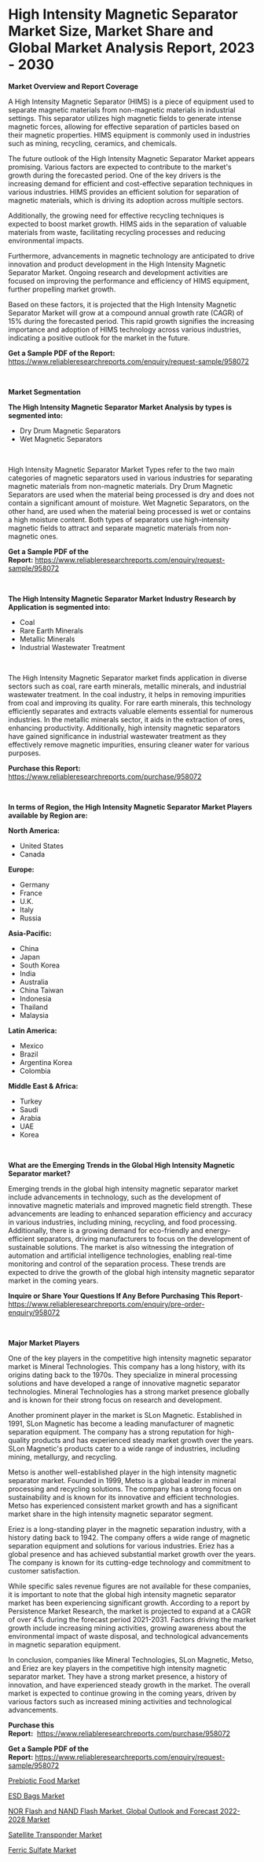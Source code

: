 <p><h1>High Intensity Magnetic Separator Market Size, Market Share and Global Market Analysis Report, 2023 - 2030</h1></p><p><strong>Market Overview and Report Coverage</strong></p>
<p><p>A High Intensity Magnetic Separator (HIMS) is a piece of equipment used to separate magnetic materials from non-magnetic materials in industrial settings. This separator utilizes high magnetic fields to generate intense magnetic forces, allowing for effective separation of particles based on their magnetic properties. HIMS equipment is commonly used in industries such as mining, recycling, ceramics, and chemicals.</p><p>The future outlook of the High Intensity Magnetic Separator Market appears promising. Various factors are expected to contribute to the market's growth during the forecasted period. One of the key drivers is the increasing demand for efficient and cost-effective separation techniques in various industries. HIMS provides an efficient solution for separation of magnetic materials, which is driving its adoption across multiple sectors.</p><p>Additionally, the growing need for effective recycling techniques is expected to boost market growth. HIMS aids in the separation of valuable materials from waste, facilitating recycling processes and reducing environmental impacts.</p><p>Furthermore, advancements in magnetic technology are anticipated to drive innovation and product development in the High Intensity Magnetic Separator Market. Ongoing research and development activities are focused on improving the performance and efficiency of HIMS equipment, further propelling market growth.</p><p>Based on these factors, it is projected that the High Intensity Magnetic Separator Market will grow at a compound annual growth rate (CAGR) of 15% during the forecasted period. This rapid growth signifies the increasing importance and adoption of HIMS technology across various industries, indicating a positive outlook for the market in the future.</p></p>
<p><strong>Get a Sample PDF of the Report:</strong> <a href="https://www.reliableresearchreports.com/enquiry/request-sample/958072">https://www.reliableresearchreports.com/enquiry/request-sample/958072</a></p>
<p>&nbsp;</p>
<p><strong>Market Segmentation</strong></p>
<p><strong>The High Intensity Magnetic Separator Market Analysis by types is segmented into:</strong></p>
<p><ul><li>Dry Drum Magnetic Separators</li><li>Wet Magnetic Separators</li></ul></p>
<p>&nbsp;</p>
<p><p>High Intensity Magnetic Separator Market Types refer to the two main categories of magnetic separators used in various industries for separating magnetic materials from non-magnetic materials. Dry Drum Magnetic Separators are used when the material being processed is dry and does not contain a significant amount of moisture. Wet Magnetic Separators, on the other hand, are used when the material being processed is wet or contains a high moisture content. Both types of separators use high-intensity magnetic fields to attract and separate magnetic materials from non-magnetic ones.</p></p>
<p><strong>Get a Sample PDF of the Report:</strong>&nbsp;<a href="https://www.reliableresearchreports.com/enquiry/request-sample/958072">https://www.reliableresearchreports.com/enquiry/request-sample/958072</a></p>
<p>&nbsp;</p>
<p><strong>The High Intensity Magnetic Separator Market Industry Research by Application is segmented into:</strong></p>
<p><ul><li>Coal</li><li>Rare Earth Minerals</li><li>Metallic Minerals</li><li>Industrial Wastewater Treatment</li></ul></p>
<p>&nbsp;</p>
<p><p>The High Intensity Magnetic Separator market finds application in diverse sectors such as coal, rare earth minerals, metallic minerals, and industrial wastewater treatment. In the coal industry, it helps in removing impurities from coal and improving its quality. For rare earth minerals, this technology efficiently separates and extracts valuable elements essential for numerous industries. In the metallic minerals sector, it aids in the extraction of ores, enhancing productivity. Additionally, high intensity magnetic separators have gained significance in industrial wastewater treatment as they effectively remove magnetic impurities, ensuring cleaner water for various purposes.</p></p>
<p><strong>Purchase this Report:</strong>&nbsp; <a href="https://www.reliableresearchreports.com/purchase/958072">https://www.reliableresearchreports.com/purchase/958072</a></p>
<p>&nbsp;</p>
<p><strong>In terms of Region, the High Intensity Magnetic Separator Market Players available by Region are:</strong></p>
<p>
    <p> <strong> North America: </strong>
        <ul>
            <li>United States</li>
            <li>Canada</li>
        </ul>
        </p> 
    <p> <strong> Europe: </strong>
        <ul>
            <li>Germany</li>
            <li>France</li>
            <li>U.K.</li>
            <li>Italy</li>
            <li>Russia</li>
        </ul>
        </p> 
    <p> <strong> Asia-Pacific: </strong>
        <ul>
            <li>China</li>
            <li>Japan</li>
            <li>South Korea</li>
            <li>India</li>
            <li>Australia</li>
            <li>China Taiwan</li>
            <li>Indonesia</li>
            <li>Thailand</li>
            <li>Malaysia</li>
        </ul>
        </p> 
    <p> <strong> Latin America: </strong>
        <ul>
            <li>Mexico</li>
            <li>Brazil</li>
            <li>Argentina Korea</li>
            <li>Colombia</li>
        </ul>
        </p> 
    <p> <strong> Middle East & Africa: </strong>
        <ul>
            <li>Turkey</li>
            <li>Saudi</li>
            <li>Arabia</li>
            <li>UAE</li>
            <li>Korea</li>
        </ul>
    </p>
    </p>
<p>&nbsp;</p>
<p><strong>What are the Emerging Trends in the Global High Intensity Magnetic Separator market?</strong></p>
<p><p>Emerging trends in the global high intensity magnetic separator market include advancements in technology, such as the development of innovative magnetic materials and improved magnetic field strength. These advancements are leading to enhanced separation efficiency and accuracy in various industries, including mining, recycling, and food processing. Additionally, there is a growing demand for eco-friendly and energy-efficient separators, driving manufacturers to focus on the development of sustainable solutions. The market is also witnessing the integration of automation and artificial intelligence technologies, enabling real-time monitoring and control of the separation process. These trends are expected to drive the growth of the global high intensity magnetic separator market in the coming years.</p></p>
<p><strong>Inquire or Share Your Questions If Any Before Purchasing This Report</strong>- <a href="https://www.reliableresearchreports.com/enquiry/pre-order-enquiry/958072">https://www.reliableresearchreports.com/enquiry/pre-order-enquiry/958072</a></p>
<p>&nbsp;</p>
<p><strong>Major Market Players</strong></p>
<p><p>One of the key players in the competitive high intensity magnetic separator market is Mineral Technologies. This company has a long history, with its origins dating back to the 1970s. They specialize in mineral processing solutions and have developed a range of innovative magnetic separator technologies. Mineral Technologies has a strong market presence globally and is known for their strong focus on research and development.</p><p>Another prominent player in the market is SLon Magnetic. Established in 1991, SLon Magnetic has become a leading manufacturer of magnetic separation equipment. The company has a strong reputation for high-quality products and has experienced steady market growth over the years. SLon Magnetic's products cater to a wide range of industries, including mining, metallurgy, and recycling.</p><p>Metso is another well-established player in the high intensity magnetic separator market. Founded in 1999, Metso is a global leader in mineral processing and recycling solutions. The company has a strong focus on sustainability and is known for its innovative and efficient technologies. Metso has experienced consistent market growth and has a significant market share in the high intensity magnetic separator segment.</p><p>Eriez is a long-standing player in the magnetic separation industry, with a history dating back to 1942. The company offers a wide range of magnetic separation equipment and solutions for various industries. Eriez has a global presence and has achieved substantial market growth over the years. The company is known for its cutting-edge technology and commitment to customer satisfaction.</p><p>While specific sales revenue figures are not available for these companies, it is important to note that the global high intensity magnetic separator market has been experiencing significant growth. According to a report by Persistence Market Research, the market is projected to expand at a CAGR of over 4% during the forecast period 2021-2031. Factors driving the market growth include increasing mining activities, growing awareness about the environmental impact of waste disposal, and technological advancements in magnetic separation equipment.</p><p>In conclusion, companies like Mineral Technologies, SLon Magnetic, Metso, and Eriez are key players in the competitive high intensity magnetic separator market. They have a strong market presence, a history of innovation, and have experienced steady growth in the market. The overall market is expected to continue growing in the coming years, driven by various factors such as increased mining activities and technological advancements.</p></p>
<p><strong>Purchase this Report:</strong>&nbsp;&nbsp;<a href="https://www.reliableresearchreports.com/purchase/958072">https://www.reliableresearchreports.com/purchase/958072</a></p>
<p></p>
<p><strong>Get a Sample PDF of the Report:</strong>&nbsp;<a href="https://www.reliableresearchreports.com/enquiry/request-sample/958072">https://www.reliableresearchreports.com/enquiry/request-sample/958072</a></p>
<p><p><a href="https://www.reportprime.com/prebiotic-food-r6256">Prebiotic Food Market</a></p><p><a href="https://www.linkedin.com/pulse/esd-bags-market-size-2023-2030-global-industrial-analysis-iuaae/">ESD Bags Market</a></p><p><a href="https://issuu.com/reportprime-2/docs/nor-flash-and-nand-flash-market-global-outlook-and?fr=xKAE9_zU1NQ">NOR Flash and NAND Flash Market, Global Outlook and Forecast 2022-2028 Market</a></p><p><a href="https://github.com/RoccoManning/Market-Research-Report-List-1/blob/main/satellite-transponder-market.md">Satellite Transponder Market</a></p><p><a href="https://www.linkedin.com/pulse/ferric-sulfate-market-challenges-opportunities-growth-cqome/">Ferric Sulfate Market</a></p></p>